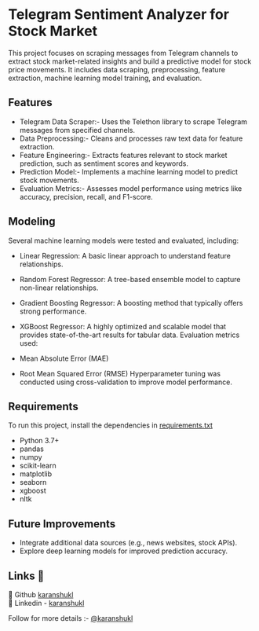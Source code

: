 #  Telegram Sentiment Analyzer for Stock Market

This project focuses on scraping messages from Telegram channels to extract stock market-related insights and build a predictive model for stock price movements. It includes data scraping, preprocessing, feature extraction, machine learning model training, and evaluation.

## Features
- Telegram Data Scraper:- Uses the Telethon library to scrape Telegram messages from specified channels.
- Data Preprocessing:- Cleans and processes raw text data for feature extraction.
- Feature Engineering:- Extracts features relevant to stock market prediction, such as sentiment scores and keywords.
- Prediction Model:- Implements a machine learning model to predict stock movements.
- Evaluation Metrics:- Assesses model performance using metrics like accuracy, precision, recall, and F1-score.


## Modeling

Several machine learning models were tested and evaluated, including:

- Linear Regression: A basic linear approach to understand feature relationships.
- Random Forest Regressor: A tree-based ensemble model to capture non-linear relationships.
- Gradient Boosting Regressor: A boosting method that typically offers strong performance.
- XGBoost Regressor: A highly optimized and scalable model that provides state-of-the-art results for tabular data.
Evaluation metrics used:

- Mean Absolute Error (MAE)
- Root Mean Squared Error (RMSE)
Hyperparameter tuning was conducted using cross-validation to improve model performance.

## Requirements

To run this project, install the dependencies in [requirements.txt](https://github.com/Karanshukl/capX/blob/main/requirements.txt)

- Python 3.7+
- pandas
- numpy
- scikit-learn
- matplotlib
- seaborn
- xgboost
- nltk


## Future Improvements

- Integrate additional data sources (e.g., news websites, stock APIs).
- Explore deep learning models for improved prediction accuracy.


## Links 🔗
🔗 Github [karanshukl](https://www.github.com/karanshukl)  
🔗 Linkedin - [karanshukl](https://www.linkedin.com/in/karanshukl/)

Follow for more details :- [@karanshukl](https://www.linkedin.com/in/gkaranshukl/)
